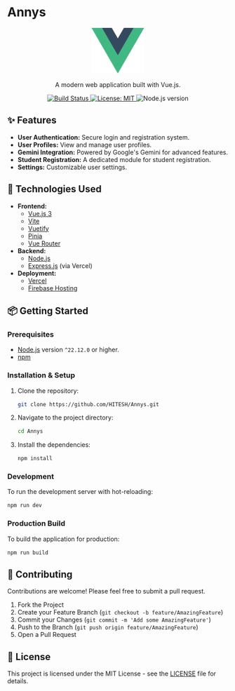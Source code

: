 # Annys

<p align="center">
  <img src="src/assets/logo.svg" alt="Annys logo" width="120"/>
</p>

<p align="center">
  A modern web application built with Vue.js.
</p>

<p align="center">
  <a href="https://github.com/HITESH/Annys/actions/workflows/firebase-hosting-merge.yml">
    <img src="https://github.com/HITESH/Annys/actions/workflows/firebase-hosting-merge.yml/badge.svg" alt="Build Status">
  </a>
  <a href="https://opensource.org/licenses/MIT">
    <img src="https://img.shields.io/badge/License-MIT-yellow.svg" alt="License: MIT">
  </a>
  <img src="https://img.shields.io/badge/node-^22.12.0-blue.svg" alt="Node.js version">
</p>

## ✨ Features

*   **User Authentication:** Secure login and registration system.
*   **User Profiles:** View and manage user profiles.
*   **Gemini Integration:** Powered by Google's Gemini for advanced features.
*   **Student Registration:** A dedicated module for student registration.
*   **Settings:** Customizable user settings.

## 🚀 Technologies Used

*   **Frontend:**
    *   [Vue.js 3](https://vuejs.org/)
    *   [Vite](https://vitejs.dev/)
    *   [Vuetify](https://vuetifyjs.com/)
    *   [Pinia](https://pinia.vuejs.org/)
    *   [Vue Router](https://router.vuejs.org/)
*   **Backend:**
    *   [Node.js](https://nodejs.org/)
    *   [Express.js](https://expressjs.com/) (via Vercel)
*   **Deployment:**
    *   [Vercel](https://vercel.com/)
    *   [Firebase Hosting](https://firebase.google.com/docs/hosting)

## 📦 Getting Started

### Prerequisites

*   [Node.js](https://nodejs.org/en/) version `^22.12.0` or higher.
*   [npm](https://www.npmjs.com/)

### Installation & Setup

1.  Clone the repository:
    ```sh
    git clone https://github.com/HITESH/Annys.git
    ```
2.  Navigate to the project directory:
    ```sh
    cd Annys
    ```
3.  Install the dependencies:
    ```sh
    npm install
    ```

### Development

To run the development server with hot-reloading:

```sh
npm run dev
```

### Production Build

To build the application for production:

```sh
npm run build
```

## 🤝 Contributing

Contributions are welcome! Please feel free to submit a pull request.

1.  Fork the Project
2.  Create your Feature Branch (`git checkout -b feature/AmazingFeature`)
3.  Commit your Changes (`git commit -m 'Add some AmazingFeature'`)
4.  Push to the Branch (`git push origin feature/AmazingFeature`)
5.  Open a Pull Request

## 📄 License

This project is licensed under the MIT License - see the [LICENSE](LICENSE) file for details.